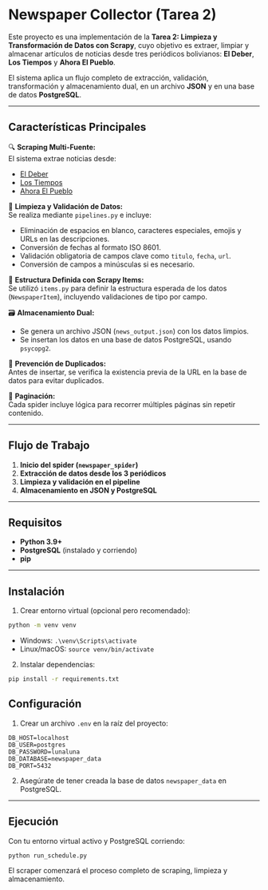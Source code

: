 # Newspaper Collector (Tarea 2)

Este proyecto es una implementación de la **Tarea 2: Limpieza y Transformación de Datos con Scrapy**, cuyo objetivo es extraer, limpiar y almacenar artículos de noticias desde tres periódicos bolivianos: **El Deber**, **Los Tiempos** y **Ahora El Pueblo**.

El sistema aplica un flujo completo de extracción, validación, transformación y almacenamiento dual, en un archivo **JSON** y en una base de datos **PostgreSQL**.

---

## Características Principales

🔍 **Scraping Multi-Fuente:**  
El sistema extrae noticias desde:
- [El Deber](https://eldeber.com.bo/economia)
- [Los Tiempos](https://www.lostiempos.com/actualidad/economia)
- [Ahora El Pueblo](https://ahoraelpueblo.bo/index.php/nacional/economia)

🧹 **Limpieza y Validación de Datos:**  
Se realiza mediante `pipelines.py` e incluye:
- Eliminación de espacios en blanco, caracteres especiales, emojis y URLs en las descripciones.
- Conversión de fechas al formato ISO 8601.
- Validación obligatoria de campos clave como `titulo`, `fecha`, `url`.
- Conversión de campos a minúsculas si es necesario.

🧱 **Estructura Definida con Scrapy Items:**  
Se utilizó `items.py` para definir la estructura esperada de los datos (`NewspaperItem`), incluyendo validaciones de tipo por campo.

🗃️ **Almacenamiento Dual:**
- Se genera un archivo JSON (`news_output.json`) con los datos limpios.
- Se insertan los datos en una base de datos PostgreSQL, usando `psycopg2`.

🔁 **Prevención de Duplicados:**  
Antes de insertar, se verifica la existencia previa de la URL en la base de datos para evitar duplicados.

📄 **Paginación:**  
Cada spider incluye lógica para recorrer múltiples páginas sin repetir contenido.

---

## Flujo de Trabajo

1. **Inicio del spider (`newspaper_spider`)**
2. **Extracción de datos desde los 3 periódicos**
3. **Limpieza y validación en el pipeline**
4. **Almacenamiento en JSON y PostgreSQL**

---

## Requisitos

- **Python 3.9+**
- **PostgreSQL** (instalado y corriendo)
- **pip**

---

## Instalación

1. Crear entorno virtual (opcional pero recomendado):

```bash
python -m venv venv
```

- Windows: `.\venv\Scripts\activate`  
- Linux/macOS: `source venv/bin/activate`

2. Instalar dependencias:

```bash
pip install -r requirements.txt
```

## Configuración

1. Crear un archivo `.env` en la raíz del proyecto:

```dotenv
DB_HOST=localhost
DB_USER=postgres
DB_PASSWORD=lunaluna
DB_DATABASE=newspaper_data
DB_PORT=5432
```

2. Asegúrate de tener creada la base de datos `newspaper_data` en PostgreSQL.

---

## Ejecución

Con tu entorno virtual activo y PostgreSQL corriendo:

```bash
python run_schedule.py
```

El scraper comenzará el proceso completo de scraping, limpieza y almacenamiento.


